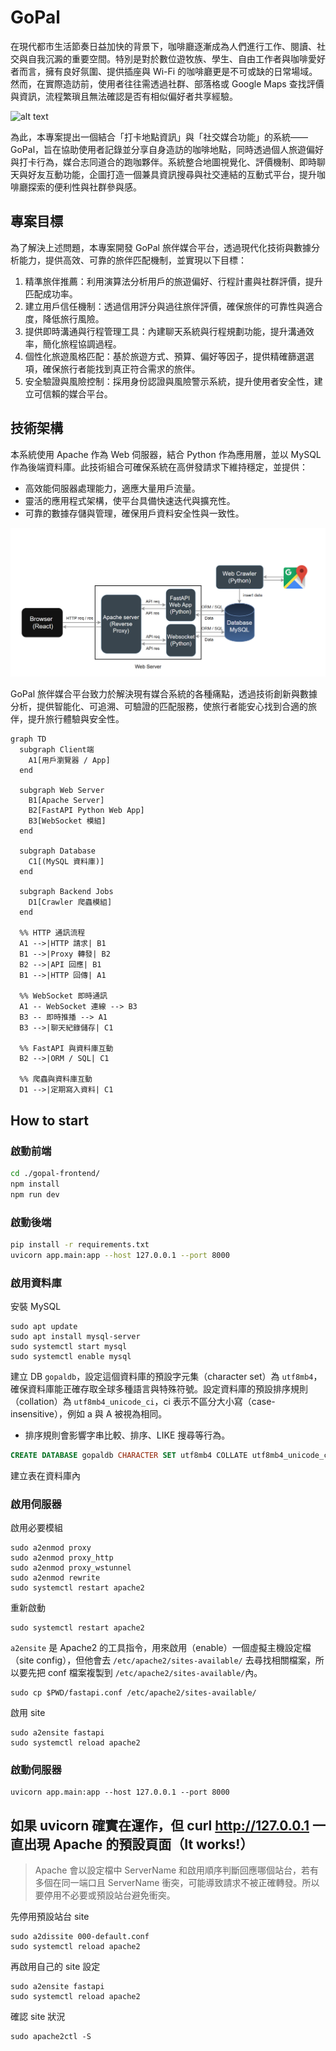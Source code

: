 # GoPal

在現代都市生活節奏日益加快的背景下，咖啡廳逐漸成為人們進行工作、閱讀、社交與自我沉澱的重要空間。特別是對於數位遊牧族、學生、自由工作者與咖啡愛好者而言，擁有良好氛圍、提供插座與 Wi-Fi 的咖啡廳更是不可或缺的日常場域。然而，在實際造訪前，使用者往往需透過社群、部落格或 Google Maps 查找評價與資訊，流程繁瑣且無法確認是否有相似偏好者共享經驗。

![alt text](src/images/img2.png)

為此，本專案提出一個結合「打卡地點資訊」與「社交媒合功能」的系統——GoPal，旨在協助使用者記錄並分享自身造訪的咖啡地點，同時透過個人旅遊偏好與打卡行為，媒合志同道合的跑咖夥伴。系統整合地圖視覺化、評價機制、即時聊天與好友互動功能，企圖打造一個兼具資訊搜尋與社交連結的互動式平台，提升咖啡廳探索的便利性與社群參與感。


## 專案目標
為了解決上述問題，本專案開發 GoPal 旅伴媒合平台，透過現代化技術與數據分析能力，提供高效、可靠的旅伴匹配機制，並實現以下目標：
1. 精準旅伴推薦：利用演算法分析用戶的旅遊偏好、行程計畫與社群評價，提升匹配成功率。
2. 建立用戶信任機制：透過信用評分與過往旅伴評價，確保旅伴的可靠性與適合度，降低旅行風險。
3. 提供即時溝通與行程管理工具：內建聊天系統與行程規劃功能，提升溝通效率，簡化旅程協調過程。
4. 個性化旅遊風格匹配：基於旅遊方式、預算、偏好等因子，提供精確篩選選項，確保旅行者能找到真正符合需求的旅伴。
5. 安全驗證與風險控制：採用身份認證與風險警示系統，提升使用者安全性，建立可信賴的媒合平台。

## 技術架構
本系統使用 Apache 作為 Web 伺服器，結合 Python 作為應用層，並以 MySQL 作為後端資料庫。此技術組合可確保系統在高併發請求下維持穩定，並提供：
- 高效能伺服器處理能力，適應大量用戶流量。
- 靈活的應用程式架構，使平台具備快速迭代與擴充性。
- 可靠的數據存儲與管理，確保用戶資料安全性與一致性。

![alt text](src/images/img1.png)


GoPal 旅伴媒合平台致力於解決現有媒合系統的各種痛點，透過技術創新與數據分析，提供智能化、可追溯、可驗證的匹配服務，使旅行者能安心找到合適的旅伴，提升旅行體驗與安全性。

```mermaid
graph TD
  subgraph Client端
    A1[用戶瀏覽器 / App]
  end

  subgraph Web Server
    B1[Apache Server]
    B2[FastAPI Python Web App]
    B3[WebSocket 模組]
  end

  subgraph Database
    C1[(MySQL 資料庫)]
  end

  subgraph Backend Jobs
    D1[Crawler 爬蟲模組]
  end

  %% HTTP 通訊流程
  A1 -->|HTTP 請求| B1
  B1 -->|Proxy 轉發| B2
  B2 -->|API 回應| B1
  B1 -->|HTTP 回傳| A1

  %% WebSocket 即時通訊
  A1 -- WebSocket 連線 --> B3
  B3 -- 即時推播 --> A1
  B3 -->|聊天紀錄儲存| C1

  %% FastAPI 與資料庫互動
  B2 -->|ORM / SQL| C1

  %% 爬蟲與資料庫互動
  D1 -->|定期寫入資料| C1
```

## How to start
### 啟動前端
```sh
cd ./gopal-frontend/
npm install
npm run dev
```

### 啟動後端
```sh
pip install -r requirements.txt
uvicorn app.main:app --host 127.0.0.1 --port 8000
```

### 啟用資料庫
安裝 MySQL
```
sudo apt update
sudo apt install mysql-server
sudo systemctl start mysql
sudo systemctl enable mysql
```

建立 DB `gopaldb`，設定這個資料庫的預設字元集（character set）為 `utf8mb4`，確保資料庫能正確存取全球多種語言與特殊符號。設定資料庫的預設排序規則（collation）為 `utf8mb4_unicode_ci`，ci 表示不區分大小寫（case-insensitive），例如 a 與 A 被視為相同。
- 排序規則會影響字串比較、排序、LIKE 搜尋等行為。
```sql
CREATE DATABASE gopaldb CHARACTER SET utf8mb4 COLLATE utf8mb4_unicode_ci;
```
建立表在資料庫內

### 啟用伺服器
啟用必要模組

```
sudo a2enmod proxy
sudo a2enmod proxy_http
sudo a2enmod proxy_wstunnel
sudo a2enmod rewrite
sudo systemctl restart apache2
```
重新啟動
```
sudo systemctl restart apache2
```
`a2ensite` 是 Apache2 的工具指令，用來啟用（enable）一個虛擬主機設定檔（site config），但他會去 `/etc/apache2/sites-available/` 去尋找相關檔案，所以要先把 conf 檔案複製到 `/etc/apache2/sites-available/`內。
```
sudo cp $PWD/fastapi.conf /etc/apache2/sites-available/
```
啟用 site
```
sudo a2ensite fastapi
sudo systemctl reload apache2
```

### 啟動伺服器
```
uvicorn app.main:app --host 127.0.0.1 --port 8000
```

## 如果 uvicorn 確實在運作，但 curl  http://127.0.0.1 一直出現 Apache 的預設頁面（It works!）
> Apache 會以設定檔中 ServerName 和啟用順序判斷回應哪個站台，若有多個在同一端口且 ServerName 衝突，可能導致請求不被正確轉發。所以要停用不必要或預設站台避免衝突。

先停用預設站台 site
```
sudo a2dissite 000-default.conf
sudo systemctl reload apache2
```
再啟用自己的 site 設定
```
sudo a2ensite fastapi
sudo systemctl reload apache2
```
確認 site 狀況
```
sudo apache2ctl -S
```